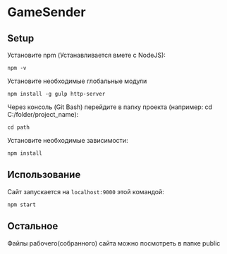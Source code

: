 # GameSender

## Setup

Установите npm (Устанавливается вмете с NodeJS):
```
npm -v
```

Установите необходимые глобальные модули
```
npm install -g gulp http-server
```

Через консоль (Git Bash) перейдите в папку проекта (например: cd C:/folder/project_name):
```
cd path
```

Установите необходимые зависимости:
```
npm install
```

## Использование

Сайт запускается на ```localhost:9000``` этой командой:
```
npm start
```

## Остальное

Файлы рабочего(собранного) сайта можно посмотреть в папке public